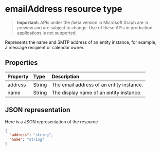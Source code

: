 # emailAddress resource type

> **Important:** APIs under the /beta version in Microsoft Graph are in preview and are subject to change. Use of these APIs in production applications is not supported.

Represents the name and SMTP address of an entity instance, for example, a message recipient or calendar owner.

## Properties
| Property	   | Type	|Description|
|:---------------|:--------|:----------|
|address|String|The email address of an entity instance.|
|name|String|The display name of an entity instance.|

## JSON representation

Here is a JSON representation of the resource

<!-- {
  "blockType": "resource",
  "optionalProperties": [

  ],
  "@odata.type": "microsoft.graph.emailAddress"
}-->

```json
{
  "address": "string",
  "name": "string"
}

```

<!-- uuid: 8fcb5dbc-d5aa-4681-8e31-b001d5168d79
2015-10-25 14:57:30 UTC -->
<!-- {
  "type": "#page.annotation",
  "description": "emailAddress resource",
  "keywords": "",
  "section": "documentation",
  "tocPath": ""
}-->
